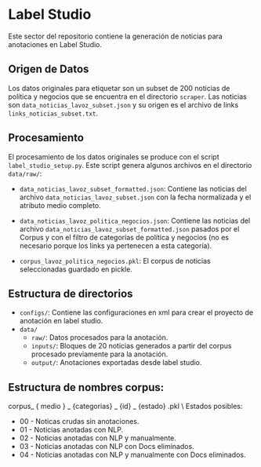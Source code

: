# Label Studio

Este sector del repositorio contiene la generación de noticias para anotaciones en Label Studio.

## Origen de Datos

Los datos originales para etiquetar son un subset de 200 noticias de política y negocios que se encuentra en el directorio `scraper`. Las noticias son `data_noticias_lavoz_subset.json` y su origen es el archivo de links `links_noticias_subset.txt`. 

## Procesamiento

El procesamiento de los datos originales se produce con el script `label_studio_setup.py`. Este script genera algunos archivos en el directorio `data/raw/`:

- `data_noticias_lavoz_subset_formatted.json`: Contiene las noticias del archivo `data_noticias_lavoz_subset.json` con la fecha normalizada y el atributo medio completo.
  
- `data_noticias_lavoz_politica_negocios.json`: Contiene las noticias del archivo `data_noticias_lavoz_subset_formatted.json` pasados por el Corpus y con el filtro de categorías de política y negocios (no es necesario porque los links ya pertenecen a esta categoría).

- `corpus_lavoz_politica_negocios.pkl`: El corpus de noticias seleccionadas guardado en pickle.

## Estructura de directorios

- `configs/`: Contiene las configuraciones en xml para crear el proyecto de anotación en label studio.
- `data/`
  - `raw/`: Datos procesados para la anotación.
  - `inputs/`: Bloques de 20 noticias generados a partir del corpus procesado previamente para la anotación.
  - `output/`: Anotaciones exportadas desde label studio.

## Estructura de nombres corpus:

corpus_ { medio } _ {categorias} _ {id} _ {estado} .pkl
\ 
Estados posibles:
- 00 - Noticas crudas sin anotaciones.
- 01 - Noticias anotadas con NLP.
- 02 - Noticias anotadas con NLP y manualmente.
- 03 - Noticias anotadas con NLP con Docs eliminados.
- 04 - Noticias anotadas con NLP y manualmente con Docs eliminados.